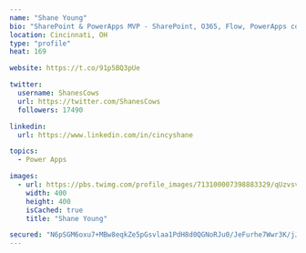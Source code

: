```yaml
---
name: "Shane Young"
bio: "SharePoint & PowerApps MVP - SharePoint, O365, Flow, PowerApps consulting? @PowerApps911 | Pure Snark? You found it."
location: Cincinnati, OH
type: "profile"
heat: 169

website: https://t.co/91p5BQ3pUe

twitter:
  username: ShanesCows
  url: https://twitter.com/ShanesCows
  followers: 17490

linkedin:
  url: https://www.linkedin.com/in/cincyshane

topics:
  - Power Apps

images:
  - url: https://pbs.twimg.com/profile_images/713100007398883329/qUzvsvQ3_400x400.jpg
    width: 400
    height: 400
    isCached: true
    title: "Shane Young"

secured: "N6pSGM6oxu7+MBw8eqkZe5pGsvlaa1PdH8d0QGNoRJu0/JeFurhe7Wwr3K/jJ19x4+cf9aloPUO85r6rJDfOlppgCLlwqqU1Y+2YSF4umX3ctDsEfr8tzmSa/TM5XUcS12GPBf6kQrUPfqoyFLaMuuZzqrOMl6zLlb9Sb5kq3CUJVZdnSBV2dESumhqhaT/NXDlAbHnhJ/LRV3zI91huDer1FOk7QxJCGZ5IpHNz1cgw01sfSrCbPQU6Tn1VBWpS9R9EVuMG6xwOoE1k1p++lp2HYQx8GdqFJ/EqD4Np6i9nh2SeaAitLl8Yd/VW2jqXObfDaOJkx8BFaiKJECTIVLUIf5sQUHDDa9WqmGcGUIo8rB7Wl28ZBCF79vD6uTvCMuznqe28pWgwFW6H4IVJ7DG1PM99/8RRQEQloxzNQ+M=;787U2LwD3N3FDjuR1vSRQg=="
---
```


